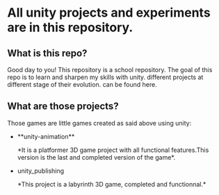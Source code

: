 # All unity projects and experiments are in this repository.

## **What is this repo?**

<p>Good day to you! This repository is a school repository. The goal of this repo is to learn and sharpen my skills with unity.
different projects at different stage of their evolution. can be found here.</p>

## **What are those projects?**

<p>Those games are little games created as said above using unity:
<ul>
<li>**unity-animation**</li>

<p>
*It is a platformer 3D game project with all functional features.This version is the last and completed version of the game*.
</p>
<li>unity_publishing</li>

<p>*This project is a labyrinth 3D game, completed and functionnal.*</p>
</ul>
</p>
